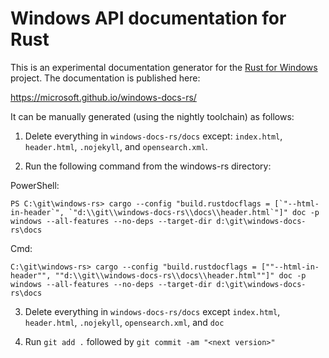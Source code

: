 # Windows API documentation for Rust

This is an experimental documentation generator for the [Rust for Windows](https://github.com/microsoft/windows-rs) project. The documentation is published here:

https://microsoft.github.io/windows-docs-rs/

It can be manually generated (using the nightly toolchain) as follows:

1. Delete everything in `windows-docs-rs/docs` except: `index.html`, `header.html`, `.nojekyll`, and `opensearch.xml`.

2. Run the following command from the windows-rs directory:

PowerShell:
```console
PS C:\git\windows-rs> cargo --config "build.rustdocflags = [`"--html-in-header`", `"d:\\git\\windows-docs-rs\\docs\\header.html`"]" doc -p windows --all-features --no-deps --target-dir d:\git\windows-docs-rs\docs
```

Cmd:
```console
C:\git\windows-rs> cargo --config "build.rustdocflags = [""--html-in-header"", ""d:\\git\\windows-docs-rs\\docs\\header.html""]" doc -p windows --all-features --no-deps --target-dir d:\git\windows-docs-rs\docs
```

3. Delete everything in `windows-docs-rs/docs` except `index.html`, `header.html`, `.nojekyll`, `opensearch.xml`, and `doc`

4. Run `git add .` followed by `git commit -am "<next version>"`
